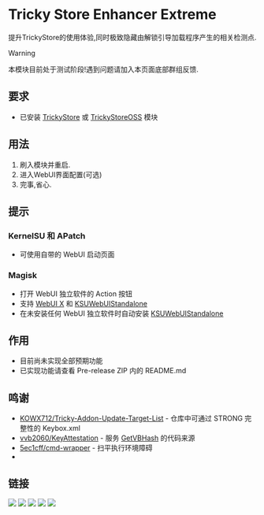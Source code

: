 # Tricky Store Enhancer Extreme
提升TrickyStore的使用体验,同时极致隐藏由解锁引导加载程序产生的相关检测点.

> [!WARNING]
> 本模块目前处于测试阶段!遇到问题请加入本页面底部群组反馈.

## 要求
- 已安装 [TrickyStore](https://github.com/5ec1cff/TrickyStore) 或 [TrickyStoreOSS](https://github.com/beakthoven/TrickyStoreOSS) 模块

## 用法
1. 刷入模块并重启.
2. 进入WebUI界面配置(可选)
3. 完事,省心.

## 提示
### KernelSU 和 APatch
- 可使用自带的 WebUI 启动页面

### Magisk
- 打开 WebUI 独立软件的 Action 按钮
- 支持 [WebUI X](https://github.com/MMRLApp/WebUI-X-Portable) 和 [KSUWebUIStandalone](https://github.com/5ec1cff/KsuWebUIStandalone)
- 在未安装任何 WebUI 独立软件时自动安装 [KSUWebUIStandalone](https://github.com/5ec1cff/KsuWebUIStandalone)

## 作用
- 目前尚未实现全部预期功能
- 已实现功能请查看 Pre-release ZIP 内的 README.md

## 鸣谢
- [KOWX712/Tricky-Addon-Update-Target-List](https://github.com/KOWX712/Tricky-Addon-Update-Target-List) - 仓库中可通过 STRONG 完整性的 Keybox.xml
- [vvb2060/KeyAttestation](https://github.com/vvb2060/KeyAttestation) - 服务 [GetVBHash](https://github.com/XtrLumen/GetVBHash) 的代码来源
- [5ec1cff/cmd-wrapper](https://gist.github.com/5ec1cff/4b3a3ef329094e1427e2397cfa2435ff) - 扫平执行环境障碍
- 
## 链接
[![](https://img.shields.io/badge/Open_Issue-goldenrod?style=for-the-badge)](https://github.com/XtrLumen/TS-Enhancer-Extreme/issues)
[![](https://img.shields.io/badge/Change_log-orange?style=for-the-badge)](https://github.com/XtrLumen/TS-Enhancer-Extreme/blob/main/changelog.md)
[![](https://img.shields.io/badge/Join_Group-red?style=for-the-badge)](https://t.me/cirnoclass)
[![](https://img.shields.io/badge/Sub_Coolapk-forestgreen?style=for-the-badge)](http://www.coolapk.com/u/3644852)
[![](https://img.shields.io/badge/Sub_Channel-blue?style=for-the-badge)](https://t.me/realxtr)

